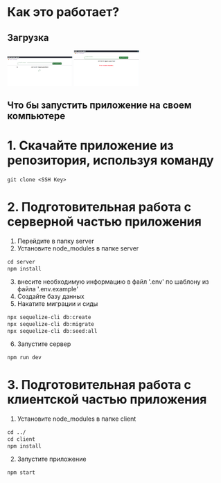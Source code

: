 # Как это работает?
## Загрузка
<img width="150px" src='./assets/image/image_0.png' alt='img0' />
<img width="150px" src='./assets/image/image_1.png' alt='img1' />










## Что бы запустить приложение на своем компьютере

# 1. Скачайте приложение из репозитория, используя команду
```
git clone <SSH Key>
```


# 2. Подготовительная работа с серверной частью приложения

1. Перейдите в папку server
2. Установите node_modules в папке server

```
cd server
npm install
```

3. внесите необходимую информацию в файл '.env' по шаблону из файла '.env.example'
4. Создайте базу данных
5. Накатите миграции и сиды

```
npx sequelize-cli db:create
npx sequelize-cli db:migrate
npx sequelize-cli db:seed:all
```

6. Запустите сервер

```
npm run dev
```

# 3. Подготовительная работа с клиентской частью приложения

1. Установите node_modules в папке client

```
cd ../
cd client
npm install
```

2. Запустите приложение

```
npm start
```

